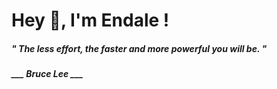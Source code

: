 <h1 title="head"> Hey 👋, I'm Endale !</h1>

**<h5><i>" The less effort, the faster and more powerful you will be. "</i></h5>**

*<b>___ Bruce Lee ___</b>*
